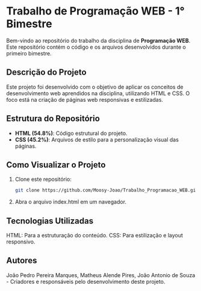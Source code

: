 # Trabalho de Programação WEB - 1° Bimestre

Bem-vindo ao repositório do trabalho da disciplina de **Programação WEB**. Este repositório contém o código e os arquivos desenvolvidos durante o primeiro bimestre.

## Descrição do Projeto

Este projeto foi desenvolvido com o objetivo de aplicar os conceitos de desenvolvimento web aprendidos na disciplina, utilizando HTML e CSS. O foco está na criação de páginas web responsivas e estilizadas.

## Estrutura do Repositório

- **HTML (54.8%)**: Código estrutural do projeto.
- **CSS (45.2%)**: Arquivos de estilo para a personalização visual das páginas.

## Como Visualizar o Projeto

1. Clone este repositório:
   ```bash
   git clone https://github.com/Moosy-Joao/Trabalho_Programacao_WEB.git

2. Abra o arquivo index.html em um navegador.

## Tecnologias Utilizadas

HTML: Para a estruturação do conteúdo.
CSS: Para estilização e layout responsivo.

## Autores

João Pedro Pereira Marques, Matheus Alende Pires, João Antonio de Souza  - Criadores e responsáveis pelo desenvolvimento deste projeto.
